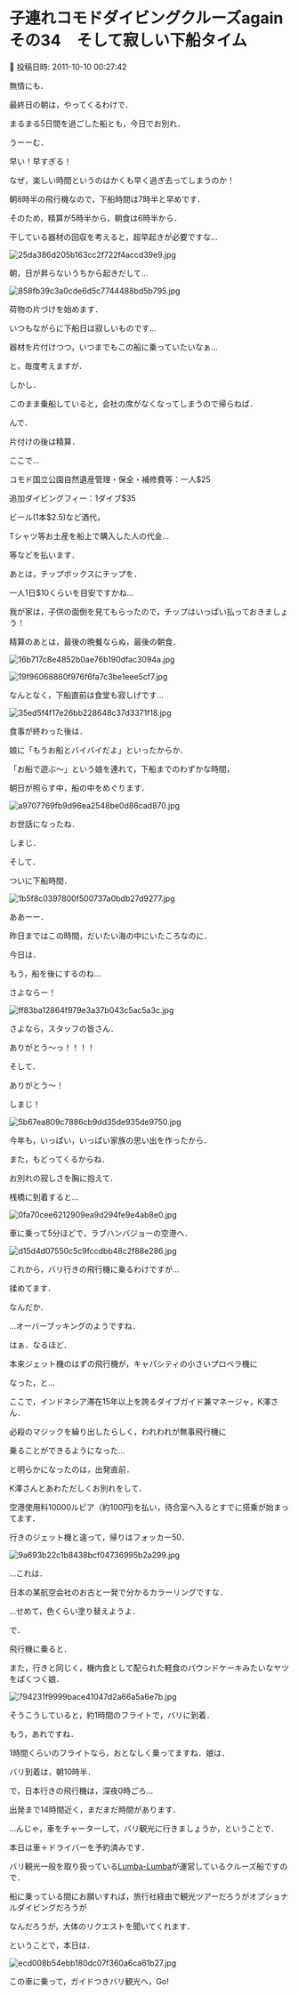 # 子連れコモドダイビングクルーズagain　その34　そして寂しい下船タイム

📅 投稿日時: 2011-10-10 00:27:42

無情にも．


最終日の朝は，やってくるわけで．





まるまる5日間を過ごした船とも，今日でお別れ．


うーーむ．


早い！早すぎる！


なぜ，楽しい時間というのはかくも早く過ぎ去ってしまうのか！





朝8時半の飛行機なので，下船時間は7時半と早めです．


そのため，精算が5時半から，朝食は6時半から．


干している器材の回収を考えると，超早起きが必要ですな…




![25da386d205b163cc2f722f4accd39e9.jpg](images/25da386d205b163cc2f722f4accd39e9.jpg)







朝，日が昇らないうちから起きだして…




![858fb39c3a0cde6d5c7744488bd5b795.jpg](images/858fb39c3a0cde6d5c7744488bd5b795.jpg)




荷物の片づけを始めます．





いつもながらに下船日は寂しいものです…


器材を片付けつつ，いつまでもこの船に乗っていたいなぁ…


と，毎度考えますが．


しかし．


このまま乗船していると，会社の席がなくなってしまうので帰らねば．





んで．


片付けの後は精算．


ここで…


コモド国立公園自然遺産管理・保全・補修費等：一人$25


追加ダイビングフィー：1ダイブ$35


ビール(1本$2.5)など酒代，


Tシャツ等お土産を船上で購入した人の代金…


等などを払います．


あとは，チップボックスにチップを．


一人1日$10くらいを目安ですかね…


我が家は，子供の面倒を見てもらったので，チップはいっぱい払っておきましょう！





精算のあとは，最後の晩餐ならぬ，最後の朝食．




![16b717c8e4852b0ae76b190dfac3094a.jpg](images/16b717c8e4852b0ae76b190dfac3094a.jpg)






![19f96068860f976f6fa7c3be1eee5cf7.jpg](images/19f96068860f976f6fa7c3be1eee5cf7.jpg)




なんとなく，下船直前は食堂も寂しげです…




![35ed5f4f17e26bb228648c37d3371f18.jpg](images/35ed5f4f17e26bb228648c37d3371f18.jpg)







食事が終わった後は．


娘に「もうお船とバイバイだよ」といったからか．


「お船で遊ぶ～」という娘を連れて，下船までのわずかな時間，


朝日が照らす中，船の中をめぐります．




![a9707769fb9d96ea2548be0d86cad870.jpg](images/a9707769fb9d96ea2548be0d86cad870.jpg)




お世話になったね．


しまじ．





そして．


ついに下船時間．




![1b5f8c0397800f500737a0bdb27d9277.jpg](images/1b5f8c0397800f500737a0bdb27d9277.jpg)




ああーー．


昨日まではこの時間，だいたい海の中にいたころなのに．


今日は．


もう，船を後にするのね…





さよならー！




![ff83ba12864f979e3a37b043c5ac5a3c.jpg](images/ff83ba12864f979e3a37b043c5ac5a3c.jpg)




さよなら，スタッフの皆さん．


ありがとう～っ！！！！





そして．


ありがとう～！


しまじ！




![5b67ea809c7886cb9dd35de935de9750.jpg](images/5b67ea809c7886cb9dd35de935de9750.jpg)




今年も，いっぱい，いっぱい家族の思い出を作ったから．


また，もどってくるからね．





お別れの寂しさを胸に抱えて．


桟橋に到着すると…




![0fa70cee6212909ea9d294fe9e4ab8e0.jpg](images/0fa70cee6212909ea9d294fe9e4ab8e0.jpg)




車に乗って5分ほどで，ラブハンバジョーの空港へ．




![d15d4d07550c5c9fccdbb48c2f88e286.jpg](images/d15d4d07550c5c9fccdbb48c2f88e286.jpg)







これから，バリ行きの飛行機に乗るわけですが…


揉めてます．


なんだか．


…オーバーブッキングのようですね．


はぁ．なるほど．


本来ジェット機のはずの飛行機が，キャパシティの小さいプロペラ機に


なった，と…





ここで，インドネシア滞在15年以上を誇るダイブガイド兼マネージャ，K澤さん．


必殺のマジックを繰り出したらしく，われわれが無事飛行機に


乗ることができるようになった…


と明らかになったのは，出発直前．





K澤さんとあわただしくお別れをして．


空港使用料10000ルピア（約100円)を払い，待合室へ入るとすでに搭乗が始まってます．





行きのジェット機と違って，帰りはフォッカー50．




![9a693b22c1b8438bcf04736995b2a299.jpg](images/9a693b22c1b8438bcf04736995b2a299.jpg)




…これは．


日本の某航空会社のお古と一発で分かるカラーリングですな．


…せめて，色くらい塗り替えようよ．





で．


飛行機に乗ると．


また，行きと同じく，機内食として配られた軽食のパウンドケーキみたいなヤツをぱくつく娘．




![794231f9999bace41047d2a66a5a6e7b.jpg](images/794231f9999bace41047d2a66a5a6e7b.jpg)




そうこうしていると，約1時間のフライトで，バリに到着．


もう，あれですね．


1時間くらいのフライトなら，おとなしく乗ってますね．娘は．





バリ到着は，朝10時半．


で，日本行きの飛行機は，深夜0時ごろ…


出発まで14時間近く，まだまだ時間があります．





…んじゃ，車をチャーターして，バリ観光に行きましょうか，ということで．


本日は車＋ドライバーを予約済みです．


バリ観光一般を取り扱っている[Lumba-Lumba](://www.s-starcruise.com/company_profile.php)が運営しているクルーズ船ですので．


船に乗っている間にお願いすれば，旅行社経由で観光ツアーだろうがオプショナルダイビングだろうが


なんだろうが，大体のリクエストを聞いてくれます．





ということで，本日は．




![ecd008b54ebb180dc07f360a6ca61b27.jpg](images/ecd008b54ebb180dc07f360a6ca61b27.jpg)




この車に乗って，ガイドつきバリ観光へ，Go!
